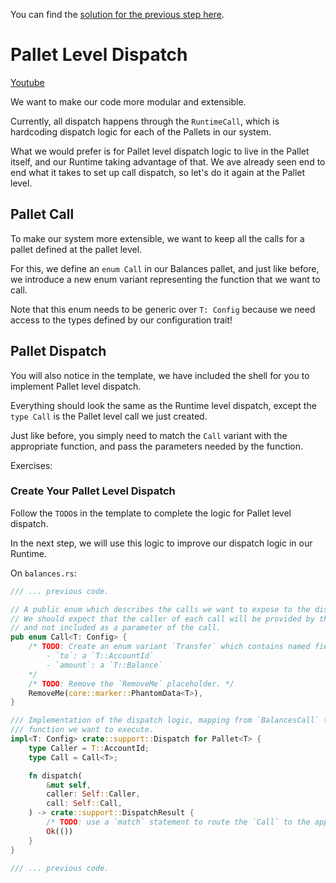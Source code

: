 You can find the [solution for the previous step here](https://gist.github.com/nomadbitcoin/a86959a1c50628cb2af1bdde52d55199).

# Pallet Level Dispatch

[Youtube](https://www.youtube.com/watch?v=GPs7q1FYb1E)

We want to make our code more modular and extensible.

Currently, all dispatch happens through the `RuntimeCall`, which is hardcoding dispatch logic for each of the Pallets in our system.

What we would prefer is for Pallet level dispatch logic to live in the Pallet itself, and our Runtime taking advantage of that. We ave already seen end to end what it takes to set up call dispatch, so let's do it again at the Pallet level.

## Pallet Call

To make our system more extensible, we want to keep all the calls for a pallet defined at the pallet level.

For this, we define an `enum Call` in our Balances pallet, and just like before, we introduce a new enum variant representing the function that we want to call.

Note that this enum needs to be generic over `T: Config` because we need access to the types defined by our configuration trait!

## Pallet Dispatch

You will also notice in the template, we have included the shell for you to implement Pallet level dispatch.

Everything should look the same as the Runtime level dispatch, except the `type Call` is the Pallet level call we just created.

Just like before, you simply need to match the `Call` variant with the appropriate function, and pass the parameters needed by the function.

Exercises:

### Create Your Pallet Level Dispatch

Follow the `TODO`s in the template to complete the logic for Pallet level dispatch.

In the next step, we will use this logic to improve our dispatch logic in our Runtime.

On `balances.rs`:

```rust
/// ... previous code.

// A public enum which describes the calls we want to expose to the dispatcher.
// We should expect that the caller of each call will be provided by the dispatcher,
// and not included as a parameter of the call.
pub enum Call<T: Config> {
	/* TODO: Create an enum variant `Transfer` which contains named fields:
		- `to`: a `T::AccountId`
		- `amount`: a `T::Balance`
	*/
	/* TODO: Remove the `RemoveMe` placeholder. */
	RemoveMe(core::marker::PhantomData<T>),
}

/// Implementation of the dispatch logic, mapping from `BalancesCall` to the appropriate underlying
/// function we want to execute.
impl<T: Config> crate::support::Dispatch for Pallet<T> {
	type Caller = T::AccountId;
	type Call = Call<T>;

	fn dispatch(
		&mut self,
		caller: Self::Caller,
		call: Self::Call,
	) -> crate::support::DispatchResult {
		/* TODO: use a `match` statement to route the `Call` to the appropriate pallet function. */
		Ok(())
	}
}

/// ... previous code.
```